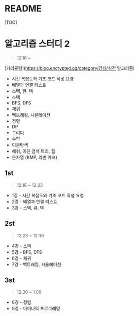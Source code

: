 # README

[TOC]

# 알고리즘 스터디 2



> 12.16 ~

[커리큘럼](https://blog.encrypted.gg/category/강좌/실전 알고리즘) 



- 시간 복잡도와 기초 코드 작성 요령
- 배열과 연결 리스트
- 스택, 큐, 덱
- 스택
- BFS, DFS
- 재귀
- 백트래킹, 시뮬레이션
- 정렬
- DP
- 그리디
- 수학
- 이분탐색
- 해쉬, 이진 검색 트리, 힙
- 문자열 (KMP, 라빈 카프)





## 1st



> 12.16 ~ 12.23



- 1강 - 시간 복잡도와 기초 코드 작성 요령
- 2강 - 배열과 연결 리스트
- 3강 - 스택, 큐, 덱





## 2st



> 12.23 ~ 12.30



- 4강 - 스택
- 5강 - BFS, DFS
- 6강 - 재귀
- 7강 - 백트래킹, 시뮬레이션





## 3st



> 12.30 ~ 1.06



- 8강 - 정렬
- 9강 - 다이나믹 프로그래밍

